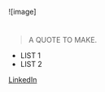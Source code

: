 ![image]


# 

> A QUOTE TO MAKE.

- LIST 1 
- LIST 2 


[LinkedIn](https://www.linkedin.com/in/alena-belitskaya-97488a109/)
